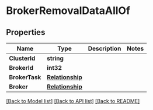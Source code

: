 # BrokerRemovalDataAllOf

## Properties

Name | Type | Description | Notes
------------ | ------------- | ------------- | -------------
**ClusterId** | **string** |  | 
**BrokerId** | **int32** |  | 
**BrokerTask** | [**Relationship**](Relationship.md) |  | 
**Broker** | [**Relationship**](Relationship.md) |  | 

[[Back to Model list]](../README.md#documentation-for-models) [[Back to API list]](../README.md#documentation-for-api-endpoints) [[Back to README]](../README.md)


